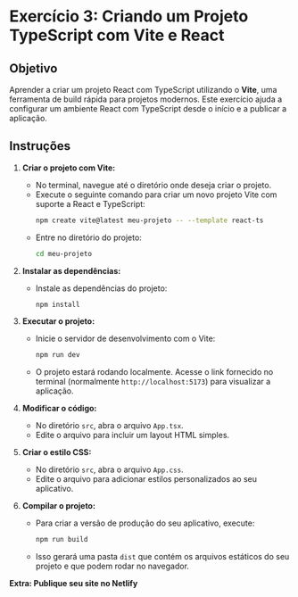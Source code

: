 # Exercício 3: Criando um Projeto TypeScript com Vite e React

## Objetivo
Aprender a criar um projeto React com TypeScript utilizando o **Vite**, uma ferramenta de build rápida para projetos modernos. Este exercício ajuda a configurar um ambiente React com TypeScript desde o início e a publicar a aplicação.

## Instruções

1. **Criar o projeto com Vite:**
   - No terminal, navegue até o diretório onde deseja criar o projeto.
   - Execute o seguinte comando para criar um novo projeto Vite com suporte a React e TypeScript:
     ```bash
     npm create vite@latest meu-projeto -- --template react-ts
     ```
   - Entre no diretório do projeto:
     ```bash
     cd meu-projeto
     ```

2. **Instalar as dependências:**
   - Instale as dependências do projeto:
     ```bash
     npm install
     ```

3. **Executar o projeto:**
   - Inicie o servidor de desenvolvimento com o Vite:
     ```bash
     npm run dev
     ```
   - O projeto estará rodando localmente. Acesse o link fornecido no terminal (normalmente `http://localhost:5173`) para visualizar a aplicação.

4. **Modificar o código:**
   - No diretório `src`, abra o arquivo `App.tsx`.
   - Edite o arquivo para incluir um layout HTML simples.

5. **Criar o estilo CSS:**
   - No diretório `src`, abra o arquivo `App.css`.
   - Edite o arquivo para adicionar estilos personalizados ao seu aplicativo.

6. **Compilar o projeto:**
   - Para criar a versão de produção do seu aplicativo, execute:
     ```bash
     npm run build
     ```
   - Isso gerará uma pasta `dist` que contém os arquivos estáticos do seu projeto e que podem rodar no navegador.

**Extra: Publique seu site no Netlify**
